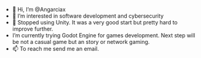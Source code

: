 - 👋 Hi, I’m @Angarciax
- 👀 I’m interested in software development and cybersecurity
- 🌱 Stopped using Unity. It was a very good start but pretty hard to improve further.
-   I’m currently trying Godot Engine for games development. Next step will be not a casual game but an story or network gaming.
- 📫 To reach me send me an email.

<!---
Angarciax/Angarciax is a ✨ special ✨ repository because its `README.md` (this file) appears on your GitHub profile.
You can click the Preview link to take a look at your changes.
--->
